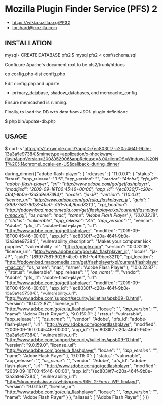 Mozilla Plugin Finder Service (PFS) 2
=====================================
* https://wiki.mozilla.org/PFS2
* lorchard@mozilla.com

INSTALLATION
------------

mysql> CREATE DATABASE pfs2
$ mysql pfs2 < conf/schema.sql 

Configure Apache's document root to be pfs2/trunk/htdocs

cp config.php-dist config.php

Edit config.php and update
* primary_database, shadow_databases, and memcache_config

Ensure memcached is running.

Finally, to load the DB with data from JSON plugin definitions:

$ php bin/update-db.php

USAGE
-----

$ curl -s 'http://pfs2.example.com/?appID={ec8030f7-c20a-464f-9b0e-13a3a9e97384}&mimetype=application/x-shockwave-flash&appVersion=2008052906&appRelease=3.0&clientOS=Windows%20NT%205.1&chromeLocale=en-US&callback=during_dinner'

during_dinner({
    "adobe-flash-player": {
        "releases": {
            "11.0.0.0": {
                "status": "latest", 
                "app_release": "3.5", 
                "app_version": "*", 
                "vendor": "Adobe", 
                "pfs_id": "adobe-flash-player", 
                "url": "http://www.adobe.com/go/getflashplayer", 
                "modified": "2009-09-16T00:45:46+00:00", 
                "app_id": "{ec8030f7-c20a-464f-9b0e-13a3a9e97384}", 
                "locale": "ja-JP", 
                "version": "11.0.0.0", 
                "license_url": "http://www.adobe.com/go/eula_flashplayer_jp", 
                "guid": "{89977581-9028-4be0-b151-7c4f9bcd3211}", 
                "xpi_location": "http://fpdownload.macromedia.com/get/flashplayer/xpi/current/flashplayer-mac.xpi", 
                "os_name": "mac", 
                "name": "Adobe Flash Player"
            }, 
            "10.0.32.18": {
                "status": "vulnerable", 
                "app_release": "3.5", 
                "app_version": "*", 
                "vendor": "Adobe", 
                "pfs_id": "adobe-flash-player", 
                "url": "http://www.adobe.com/go/getflashplayer", 
                "modified": "2009-09-16T00:45:46+00:00", 
                "app_id": "{ec8030f7-c20a-464f-9b0e-13a3a9e97384}", 
                "vulnerability_description": "Makes your computer kick puppies", 
                "vulnerability_url": "http://google.com", 
                "version": "10.0.32.18", 
                "license_url": "http://www.adobe.com/go/eula_flashplayer_jp", 
                "locale": "ja-JP", 
                "guid": "{89977581-9028-4be0-b151-7c4f9bcd3211}", 
                "xpi_location": "http://fpdownload.macromedia.com/get/flashplayer/xpi/current/flashplayer-mac.xpi", 
                "os_name": "mac", 
                "name": "Adobe Flash Player"
            }, 
            "10.0.22.87": {
                "status": "vulnerable", 
                "app_release": "*", 
                "os_name": "*", 
                "vendor": "Adobe", 
                "pfs_id": "adobe-flash-player", 
                "url": "http://www.adobe.com/go/getflashplayer", 
                "modified": "2009-09-16T00:45:46+00:00", 
                "app_id": "{ec8030f7-c20a-464f-9b0e-13a3a9e97384}", 
                "vulnerability_url": "http://www.adobe.com/support/security/bulletins/apsb09-10.html", 
                "version": "10.0.22.87", 
                "license_url": "http://www.adobe.com/go/eula_flashplayer", 
                "locale": "*", 
                "app_version": "*", 
                "name": "Adobe Flash Player"
            }, 
            "9.0.159.0": {
                "status": "vulnerable", 
                "app_release": "*", 
                "os_name": "*", 
                "vendor": "Adobe", 
                "pfs_id": "adobe-flash-player", 
                "url": "http://www.adobe.com/go/getflashplayer", 
                "modified": "2009-09-16T00:45:46+00:00", 
                "app_id": "{ec8030f7-c20a-464f-9b0e-13a3a9e97384}", 
                "vulnerability_url": "http://www.adobe.com/support/security/bulletins/apsb09-10.html", 
                "version": "9.0.159.0", 
                "license_url": "http://www.adobe.com/go/eula_flashplayer", 
                "locale": "*", 
                "app_version": "*", 
                "name": "Adobe Flash Player"
            }, 
            "9.0.115.0": {
                "status": "vulnerable", 
                "app_release": "*", 
                "os_name": "*", 
                "vendor": "Adobe", 
                "pfs_id": "adobe-flash-player", 
                "url": "http://www.adobe.com/go/getflashplayer", 
                "modified": "2009-09-16T00:45:46+00:00", 
                "app_id": "{ec8030f7-c20a-464f-9b0e-13a3a9e97384}", 
                "vulnerability_url": "http://documents.iss.net/whitepapers/IBM_X-Force_WP_final.pdf", 
                "version": "9.0.115.0", 
                "license_url": "http://www.adobe.com/go/eula_flashplayer", 
                "locale": "*", 
                "app_version": "*", 
                "name": "Adobe Flash Player"
            }
        }, 
        "aliases": [
            "Adobe Flash Player"
        ]
    }
})

